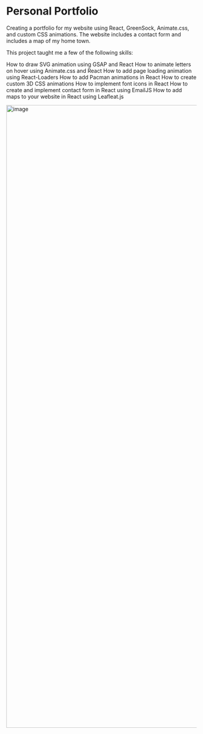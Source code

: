 # Personal Portfolio

Creating a portfolio for my website using React, GreenSock, Animate.css, and custom CSS animations. The website includes a contact form and includes a map of my home town.

This project taught me a few of the following skills:

How to draw SVG animation using GSAP and React
How to animate letters on hover using Animate.css and React
How to add page loading animation using React-Loaders
How to add Pacman animations in React
How to create custom 3D CSS animations
How to implement font icons in React
How to create and implement contact form in React using EmailJS
How to add maps to your website in React using Leafleat.js

<img width="1644" alt="image" src="https://github.com/user-attachments/assets/f0ddc3e8-1efb-46a8-b779-1845f936864d">

